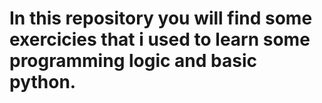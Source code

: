 # In this repository you will find some exercicies that i used to learn some programming logic and basic python.